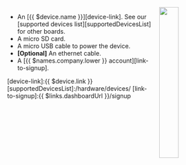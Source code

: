 <img style="float: right;padding-left: 10px;" src="/img/{{ $device.id }}/{{ $device.id }}.jpg" width="30%">

* An [{{ $device.name }}][device-link]. See our [supported devices list][supportedDevicesList] for other boards.
* A micro SD card.
* A micro USB cable to power the device.
* **[Optional]** An ethernet cable.
* A [{{ $names.company.lower }} account][link-to-signup].

[device-link]:{{ $device.link }}
[supportedDevicesList]:/hardware/devices/
[link-to-signup]:{{ $links.dashboardUrl }}/signup